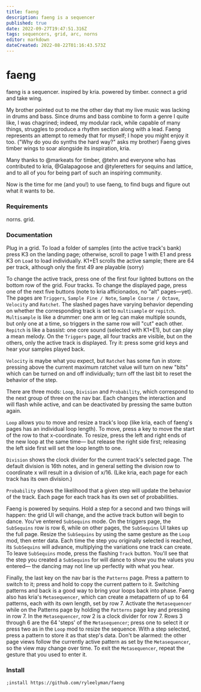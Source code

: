 ```yaml
---
title: faeng
description: faeng is a sequencer
published: true
date: 2022-09-27T19:47:51.316Z
tags: sequencers, grid, arc, norns
editor: markdown
dateCreated: 2022-08-22T01:16:43.573Z
---
```


# faeng
faeng is a sequencer.
inspired by kria. 
powered by timber. 
connect a grid and take wing.

My brother pointed out to me the other day that my live music was lacking in drums and bass.
Since drums and bass combine to form a genre I quite like, I was chagrined;
indeed, my modular rack, while capable of many things, 
struggles to produce a rhythm section along with a lead.
Faeng represents an attempt to remedy that for myself; I hope you might enjoy it too.
("Why do you do synths the hard way?" asks my brother)
Faeng gives timber wings to soar alongside its inspiration, kria.

Many thanks to @markeats for timber, 
@tehn and everyone who has contributed to kria,
@Galapagoose and @tyleretters for sequins and lattice,
and to all of you for being part of such an inspiring community.

Now is the time for me (and you!) to use faeng, 
to find bugs and figure out what it wants to be.

### Requirements

norns.
grid.


### Documentation

Plug in a grid.
To load a folder of samples 
(into the active track's bank) 
press K3 on the landing page;
otherwise, scroll to page 1 with E1 and press K3 on `Load` to load individually.
K1+E1 scrolls the active sample; there are 64 per track, 
although only the first 49 are playable (sorry)

To change the active track, 
press one of the first four lighted buttons on the bottom row of the grid.
Four tracks.
To change the displayed page,
press one of the next five buttons
(note to kria afficionados, no "alt" pages—yet).
The pages are 
`Triggers`, 
`Sample Fine / Note`, 
`Sample Coarse / Octave`, 
`Velocity` 
and `Ratchet`.
The slashed pages have varying behavior
depending on whether the corresponding track is set to `multisample` or `repitch`.
`Multisample` is like a drummer: one arm or leg can make multiple sounds,
but only one at a time, so triggers in the same row will "cut" each other.
`Repitch` is like a bassist: one core sound (selected with K1+E1),
but can play a mean melody.
On the `Triggers` page, all four tracks are visible,
but on the others, only the active track is displayed.
Try it: press some grid keys and hear your samples played back.

`Velocity` is maybe what you expect,
but `Ratchet` has some fun in store:
pressing above the current maximum ratchet value will turn on new "bits"
which can be turned on and off individually;
turn off the last bit to reset the behavior of the step.

There are three mods:
`Loop`,
`Division`
and `Probability`,
which correspond to the next group of three on the nav bar.
Each changes the interaction and will flash while active,
and can be deactivated by pressing the same button again.

`Loop` allows you to move and resize a track's loop
(like kria, each of faeng's pages has an individual loop length).
To move, press a key to move the start of the row to that x-coordinate.
To resize, press the left and right ends of the new loop at the same time—
but release the right side first;
releasing the left side first will set the loop length to one.

`Division` shows the clock divider for the current track's selected page.
The default division is 16th notes,
and in general setting the division row to coordinate x will result in a division of x/16.
(Like kria, each page for each track has its own division.)

`Probability` shows the likelihood that a given step will update the behavior of the track.
Each page for each track has its own set of probabilities.

Faeng is powered by sequins.
Hold a step for a second and two things will happen:
the grid UI will change,
and the active track button will begin to dance.
You've entered `SubSequins` mode.
On the triggers page, the `SubSequins` row is row 6,
while on other pages, the `SubSequins` UI takes up the full page.
Resize the `SubSequins` by using the same gesture as the `Loop` mod,
then enter data.
Each time the step you originally selected is reached,
its `SubSequins` will advance, multiplying the variations one track can create.
To leave `SubSequins` mode, press the flashing `Track` button.
You'll see that the step you created a `SubSequins` for
will dance to show you the values you entered—
the dancing may not line up perfectly with what you hear.

Finally, the last key on the nav bar is the `Patterns` page.
Press a pattern to switch to it;
press and hold to copy the current pattern to it.
Switching patterns and back is a good way to bring your loops back into phase.
Faeng also has kria's `Metasequencer`, 
which can create a metapattern of up to 64 patterns,
each with its own length,
set by row 7.
Activate the `Metasequencer` while on the Patterns page
by holding the `Patterns` page key
and pressing in row 7.
In the `Metasequencer`,
row 2 is a clock divider for row 7.
Rows 3 through 6 are the 64 'steps' of the `Metasequencer`;
press one to select it or press two as in the `Loop` mod
to resize the sequence.
With a step selected, press a pattern to store it as that step's data.
Don't be alarmed:
the other page views follow the currently active pattern as set by the `Metasequencer`,
so the view may change over time.
To exit the `Metasequencer`,
repeat the gesture that you used to enter it.

### Install

```
;install https://github.com/ryleelyman/faeng
```